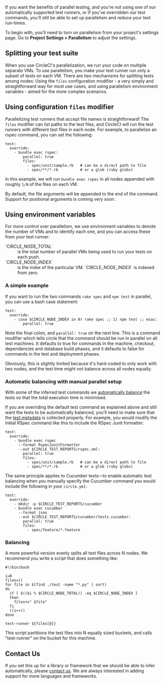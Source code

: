 <!--

title: Manually setting up parallelism
last_updated: Feb 2, 2013

-->

If you want the benefits of parallel testing, and you're not
using one of our automatically supported test runners, or if
you've overridden our test commands, you'll still be able to set up parallelism and reduce your test run-times.

To begin with, you'll need to turn on parallelism from your project's settings page.
Go to **Project Settings > Parallelism** to adjust the settings.

<h2 id="files-splitting">Splitting your test suite</h2>

When you use CircleCI's parallelization, we run your code on multiple separate VMs.
To use parallelism, you make your test runner run only a subset of tests on each VM.
There are two mechanisms for splitting tests among nodes:  Using the `files`
configuration modifier - a very simply and straightforward way for most use cases, and
using parallelism environment variables - aimed for the more complex scenarios.

## Using configuration `files` modifier

Parallelizing test runners that accept file names is straightforward!  The `files` modifier
can list paths to the test files, and CircleCI will run the test runners with different test files in each node.
For example, to parallelize an rspec command, you can set the following:

```
test:
  override:
    - bundle exec rspec:
        parallel: true
        files:
          - spec/unit/sample.rb   # can be a direct path to file
          - spec/**/*.rb          # or a glob (ruby globs)
```

In this example, we will run `bundle exec rspec` in all nodes appended with
roughly `1/N` of the files on each VM.

By default, the file arguments will be appended to the end of the command.
Support for positional arguments is coming very soon.

<h2 id="env-splitting">Using environment variables</h2>

For more control over parallelism, we use environment variables to denote the number of VMs and to identify each one, and you can access these from your test runner:

<dl>
  <dt>
    `CIRCLE_NODE_TOTAL`
  </dt>
  <dd>
    is the total number of parallel VMs being used to run your tests on each push.
  </dd>
  <dt>
    `CIRCLE_NODE_INDEX`
  </dt>
  <dd>
    is the index of the particular VM.
    `CIRCLE_NODE_INDEX`
    is indexed from zero.
  </dd>
</dl>

<h3 id="simple-example">A simple example</h3>

If you want to run the two commands
`rake spec`
and
`npm test`
in parallel, you can use a bash case statement:

```
test:
  override:
    - case $CIRCLE_NODE_INDEX in 0) rake spec ;; 1) npm test ;; esac:
        parallel: true
```

Note the final colon, and
`parallel: true`
on the next line.
This is a command modifier which tells circle that the command should be run in parallel on all test machines. It defaults to true for commands in the machine, checkout, dependencies and database build phases, and it defaults to false for commands in the test and deployment phases.

Obviously, this is slightly limited because it's hard-coded to
only work with two nodes, and the test time might not balance
across all nodes equally.

<h3 id="auto-balancing">Automatic balancing with manual parallel setup</h3>

With some of the inferred test commands we [automatically
balance](http://blog.circleci.com/announcing-automatic-test-balancing/)
the tests so that the total execution time is minimised.

If you are overriding the default test command as explained above and
still want the tests to be automatically balanced, you’ll need to make
sure that the [test metadata](https://circleci.com/docs/test-metadata)
is collected properly. For example, you would modify the initial RSpec
command like this to include the RSpec Junit formatter:

```
test:
  override:
    - bundle exec rspec
      --format RspecJunitFormatter
      --out $CIRCLE_TEST_REPORTS/rspec.xml:
        parallel: true
        files:
          - spec/unit/sample.rb   # can be a direct path to file
          - spec/**/*.rb          # or a glob (ruby globs)
```

The same principle applies to Cucumber tests—to enable automatic test
balancing when you manually specify the Cucumber command you would
include the following in your `circle.yml`:

```
test:
  override:
    - mkdir -p $CIRCLE_TEST_REPORTS/cucumber
    - bundle exec cucumber
      --format json
      --out $CIRCLE_TEST_REPORTS/cucumber/tests.cucumber:
        parallel: true
        files:
          - spec/feature/*.feature
```

<h3 id="manual-balancing">Balancing</h3>

A more powerful version evenly splits all test files across N nodes. We recommend you write a script that does something like:

```
#!/bin/bash

i=0
files=()
for file in $(find ./test -name "*.py" | sort)
do
  if [ $(($i % $CIRCLE_NODE_TOTAL)) -eq $CIRCLE_NODE_INDEX ]
  then
    files+=" $file"
  fi
  ((i++))
done

test-runner ${files[@]}
```

This script partitions the test files into N equally sized buckets, and calls "test-runner" on the bucket for this machine.

## Contact Us

If you set this up for a library or framework that we should be
able to infer automatically, please
[contact us](mailto:sayhi@circleci.com).
We are always interested in adding support for more languages and frameworks.
